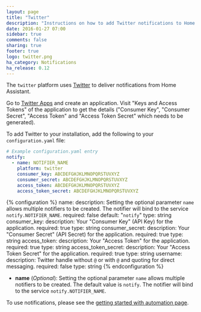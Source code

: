```yaml
---
layout: page
title: "Twitter"
description: "Instructions on how to add Twitter notifications to Home Assistant."
date: 2016-01-27 07:00
sidebar: true
comments: false
sharing: true
footer: true
logo: twitter.png
ha_category: Notifications
ha_release: 0.12
---
```



The `twitter` platform uses [Twitter](https://twitter.com) to deliver notifications from Home Assistant.

Go to [Twitter Apps](https://apps.twitter.com/app/new) and create an application. Visit "Keys and Access Tokens" of the application to get the details ("Consumer Key", "Consumer Secret", "Access Token" and "Access Token Secret" which needs to be generated).

To add Twitter to your installation, add the following to your `configuration.yaml` file:

```yaml
# Example configuration.yaml entry
notify:
  - name: NOTIFIER_NAME
    platform: twitter
    consumer_key: ABCDEFGHJKLMNOPQRSTUVXYZ
    consumer_secret: ABCDEFGHJKLMNOPQRSTUVXYZ
    access_token: ABCDEFGHJKLMNOPQRSTUVXYZ
    access_token_secret: ABCDEFGHJKLMNOPQRSTUVXYZ
```

{% configuration %}
name:
  description: Setting the optional parameter `name` allows multiple notifiers to be created. The notifier will bind to the service `notify.NOTIFIER_NAME`.
  required: false
  default: "`notify`"
  type: string
consumer_key:
  description: Your "Consumer Key" (API Key) for the application.
  required: true
  type: string
consumer_secret:
  description: Your "Consumer Secret" (API Secret) for the application.
  required: true
  type: string
access_token:
  description: Your "Access Token" for the application.
  required: true
  type: string
access_token_secret:
  description: Your "Access Token Secret" for the application.
  required: true
  type: string
username:
  description: Twitter handle without `@` or with `@` and quoting for direct messaging.
  required: false
  type: string
{% endconfiguration %}
- **name** (*Optional*): Setting the optional parameter `name` allows multiple notifiers to be created. The default value is `notify`. The notifier will bind to the service `notify.NOTIFIER_NAME`.

To use notifications, please see the [getting started with automation page](/getting-started/automation/).
